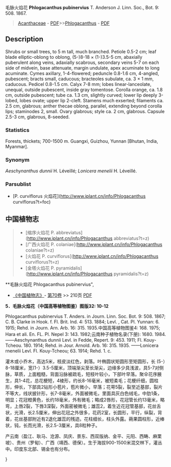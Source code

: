 毛脉火焰花 **Phlogacanthus pubinervius** T. Anderson J. Linn. Soc., Bot. 9: 508. 1867.

> [Acanthaceae](Acanthaceae-爵床科.md) - [PDF](http://www.iplant.cn/foc/pdf/Acanthaceae.pdf)>>[Phlogacanthus](http://www.iplant.cn/info/Phlogacanthus?t=foc) - [PDF](http://www.iplant.cn/foc/pdf/Phlogacanthus.pdf)

## Description

Shrubs or small trees, to 5 m tall, much branched. Petiole 0.5-2 cm; leaf blade elliptic-oblong to oblong, (5-)8-18 × (1-)3.5-5 cm, abaxially puberulent along veins, adaxially scabrous, secondary veins 5-7 on each side of midvein, base attenuate, margin undulate, apex acuminate to long acuminate. Cymes axillary, 1-4-flowered; peduncle 0.8-1.6 cm, 4-angled, pubescent; bracts small, caducous; bracteoles subulate, ca. 3 × 1 mm, caducous. Pedicel 0.8-1.5 cm. Calyx 7-8 mm; lobes linear-lanceolate, unequal, outside pubescent, inside gray tomentose. Corolla orange, ca. 1.8 cm, outside pubescent; tube ca. 1.3 cm, slightly curved; lower lip deeply 3-lobed, lobes ovate; upper lip 2-cleft. Stamens much exserted; filaments ca. 2.5 cm, glabrous; anther thecae oblong, parallel, extending beyond corolla lips; staminodes 2, small. Ovary glabrous; style ca. 2 cm, glabrous. Capsule 2.5-3 cm, glabrous, 8-seeded.

### Statistics
Forests, thickets; 700-1500 m. Guangxi, Guizhou, Yunnan [Bhutan, India, Myanmar].

### Synonym
*Aeschynanthus dunnii* H. Léveillé; *Lonicera menelii* H. Léveillé.

### Parsublist

* [P.  curviflorus  火焰花](http://www.iplant.cn/info/Phlogacanthus curviflorus?t=foc)

## 中国植物志

> * [缩序火焰花  P.  abbreviatus](http://www.iplant.cn/info/Phlogacanthus abbreviatus?t=z)
> * [广西火焰花  P.  colaniae](http://www.iplant.cn/info/Phlogacanthus colaniae?t=z)
> * [火焰花  P.  curviflorus](http://www.iplant.cn/info/Phlogacanthus curviflorus?t=z)
> * [金塔火焰花  P.  pyramidalis](http://www.iplant.cn/info/Phlogacanthus pyramidalis?t=z)

**毛脉火焰花 Phlogacanthus pubinervius",

* [《中国植物志》](http://www.iplant.cn/frps)- [第70卷](http://www.iplant.cn/frps/vol/70) >> 210页 [PDF](http://www.iplant.cn/frps/pdf/70/210b.PDF)

**5．毛脉火焰花（中国高等植物图鉴）图版32: 10-12**

Phlogacanthus pubinervius T. Anders. in Journ. Linn. Soc. Bot. 9: 508. 1867; C. B. Clarke in Hook. f. Fl. Brit. Ind. 4: 513. 1884; Levl. , Cat. Pl. Yunnan: 6. 1915; Rehd. in Journ. Arn. Arb. 16: 315. 1935.中国高等植物图鉴4: 168. 1975; Hara et ali. En. FL. Pl. Nepel 3: 143. 1982;云南种子植物名录(下册): 1680. 1984. ——Aeschynanthus dunnii Levl. in Fedde, Repert. 9: 453. 1911; Fl. Kouy-Tcheou. 180. 1914; Rehd. in Jour. Arnold. Arb. 16: 315. 1935. ——Lonicera rnenelii Levl. Fl. Kouy-Tcheou; 63. 1914; Rehd. 1. c.

灌木或小乔木，高达5米，枝皮淡红色，剥落。叶椭圆状矩圆形至矩圆形，长 (5-）8-18厘米，宽(1-）3.5-5厘米，顶端渐尖至长渐尖，边缘多少具浅波，具5-7对侧脉，草质，上面粗糙，背面沿脉被疏毛，短枝叶较小，下部叶早落。聚伞花序腋生，具1-4花，总花梗短，4棱形，约长8-16毫米，被短柔毛；花梗纤细，圆柱形，伸长，下部具2钻形小苞片，苞片微小，早落；花萼5裂，裂至近基部，裂片不等大，线状披针形，长7-8毫米，外面被微毛，里面具灰白色绒毛，中肋1条，明显；花冠橙黄色，长约18毫米，外有微毛；略成2唇形，花冠管长约13毫米，略弯，上唇2裂，下唇3深裂，外面密被微毛；雄蕊2，着生近花冠管基部，花丝舌状，光滑，长2.5厘米，伸出花冠之外很多，花药2室，长圆形，平行，纵裂，背着，花丝基部附近有2退化雄蕊的残迹。花柱细长，柱头外露。蒴果圆柱形，近棒状，钝，长而光滑，长2.5-3厘米，具8粒种子。

产云南（盈江、耿马、沧源、凤庆、景东、西双版纳、金平、元阳、西畴、麻栗坡）、贵州（罗甸）、广西（靖西、德保）。生于海拔900-1500米混交林下，灌丛中。印度东北部、锡金也有分布。

}